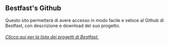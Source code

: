 ## Bestfast's Github
Questo sito permetterà di avere accesso in modo facile e veloce al Github di Bestfast, con descrizione e download del suo progetto.
###### [Clicca qui per la lista dei progetti di Bestfast.](https://bestfast.github.io/lista_progetti)
